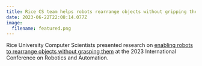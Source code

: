 ```yaml
---
title: Rice CS team helps robots rearrange objects without gripping them
date: 2023-06-22T22:08:14.077Z
image:
  filename: featured.png
---
```

Rice University Computer Scientists presented research on [enabling robots to rearrange objects without grasping them](https://csweb.rice.edu/news/rice-cs-team-helps-robots-rearrange-objects-without-gripping-them) at the 2023 International Conference on Robotics and Automation. 

